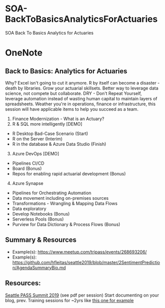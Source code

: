 # SOA-BackToBasicsAnalyticsForActuaries
SOA Back To Basics Analytics for Actuaries

# OneNote

## Back to Basics: Analytics for Actuaries
Why? Excel isn't going to cut it anymore. R by itself can become a disaster - death by libraries. Grow your actuarial skillsets. Better way to leverage data science, not compete but collaborate. DRY - Don't Repeat Yourself, leverage automation instead of wasting human capital to maintain layers of spreadsheets. 
Weather you're in operations, finance or infrastructure, this session will have applicable items to help you succeed as a team. 

1. Finance Modernization - What is an Actuary?
2. R & SQL more intelligently [DEMO]
* R Desktop Bad-Case Scenario (Start)
* R on the Server (Interim)
* R in the database & Azure Data Studio (Finish)
3. Azure DevOps [DEMO]
* Pipelines  CI/CD
* Board (Bonus)
* Repos for enabling rapid actuarial development (Bonus)
4. Azure Synapse
* Pipelines for Orchestrating Automation
* Data movement including on-premises sources
* Transformations - Wrangling  & Mapping Data Flows
* Data exploratory
* Develop Notebooks (Bonus)
* Serverless Pools (Bonus)
* Purview for Data Dictionary & Process Flows (Bonus)

## Summary & Resources

* Example(s): https://www.meetup.com/tripass/events/268693206/
* Example(s): https://github.com/hfleitas/seattle2019/blob/master/2SentimentPrediction/AgendaSummaryBio.md

## Resources:
[Seattle PASS Summit 2019](https://github.com/hfleitas/seattle2019) (see pdf per session)
Start documenting on your blog, prev. Training sessions for ~2yrs like [this one for example](https://dba2o.wordpress.com/training)

